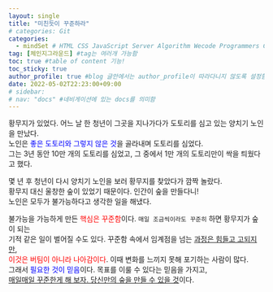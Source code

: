 ```yaml
---
layout: single
title: "미친듯이 꾸준하라"  
# categories: Git
categories:
  - mindSet # HTML CSS JavaScript Server Algorithm Wecode Programmers CS vsCode
tag: [체인지그라운드] #tag는 여러개 가능함  
toc: true #table of content 기능!
toc_sticky: true
author_profile: true #blog 글안에서는 author_profile이 따라다니지 않도록 설정함  
date: 2022-05-02T22:23:00+09:00  
# sidebar:
# nav: "docs" #네비게이션에 있는 docs를 의미함
---
```

황무지가 있었다. 어느 날 한 청년이 그곳을 지나가다가 도토리를 심고 있는 양치기 노인을 만났다.  
노인은 <span style="color:blue">좋은 도토리와 그렇지 않은 것</span>을 골라내며 도토리를 심었다.  
그는 3년 동안 10만 개의 도토리를 심었고, 그 중에서 1만 개의 도토리만이 싹을 틔웠다고 했다.  

몇 년 후 청년이 다시 양치기 노인을 보러 황무지를 찾았다가 깜짝 놀랐다.  
황무지 대신 울창한 숲이 있었기 때문이다. 인간이 숲을 만들다니!  
노인은 모두가 불가능하다고 생각한 일을 해냈다.  

불가능을 가능하게 만든 <span style="color:red">핵심은 꾸준함</span>이다. `매일 조금씩이라도 꾸준히` 하면 황무지가 숲이 되는  
기적 같은 일이 벌어질 수도 있다. 꾸준함 속에서 임계점을 넘는 <u>과정은 힘들고 고되지만</u>,  
<span style="color:red">이것은 버팀이 아니라 나아감이다</span>. 이때 변화를 느끼지 못해 포기하는 사람이 많다.  
그래서 <span style="color:blue">필요한 것이 믿음</span>이다. 목표를 이룰 수 있다는 믿음을 가지고,  
<u>매일매일 꾸준한게 해 보자. 당신만의 숲을 만들 수 있을 것</u>이다.  

<!-- ### 2. Link 넣기

```

유형 1: (설명어를 입력) : [gunhee's coding blog](https://gunhee-jeong.github.io/)
유형 2: (URL 자동연결) : <https://gunhee-jeong.github.io/>
유형 3: (동일 파일 내 '문단으로 이동') : [1. Header로 이동](###-1-header)

```

유형 1: (설명어를 입력) : [gunhee's coding blog](https://gunhee-jeong.github.io/)
유형 2: (URL 자동연결) : <https://gunhee-jeong.github.io/>
유형 3: (동일 파일 내 '문단으로 이동') : [1. Header로 이동](#1-header)
유형 3의 방법

1. 특수문자를 제거
2. 스페이스는 -로 바꾸고
3. 대문자는 소문자로!
   그래서 ### 1. Header -> #1-header

## Link: [google][https://www.google.com/]

### 3. 수평선

```

---

```

---

### 4. 라인 바꾸기

```

스페이스바를 2번 눌러주면 다음칸으로
이동할 수 있어요!

```

---

스페이스바를 2번 눌러주면
다음칸으로 이동할 수 있어요!

### 5. list 만들기

```

1. 1번
2. 2번
3. 3번

- 순서없는 list
  - 순서없는 list
    - 순서없는 list

```

1. 1번
2. 2번
3. 3번

- 순서없는 list
  - 순서없는 list
    - 순서없는 list

---

### 6. font 관련

```

**진하게** -> 볼드
_기울여서_ -> 이탤릭체
~~취소선~~ -> 취소선

<ul>밑줄넣기</ul> -> 밑줄
<span style="color:red">빨간 글씨</span> -> 글자색
이것이 `인라인` 입니다 -> 인라인 코드
```

**진하게** -> 볼드
_기울여서_ -> 이탤릭체
~~취소선~~ -> 취소선
<u>밑줄넣기</u> -> 밑줄
<span style="color:red">빨간 글씨</span>
이것이 `인라인` 입니다 -> 인라인 코드

---

### 7. 인용구문

```
> coding
>
> > JavaScript
> >
> > > 내가 프짱!
```

> coding
>
> > JavaScript
> >
> > > 내가 프짱!

---

### 8. 이미지 삽입

```
유형1: ('사이즈를 조절' -> HTML 태그 사용) : <img src="https://gunhee-jeong.github.io/assets/images/blogLogo.png" width="300" height="200">
유형2: (이미지 삽입 후 -> 링크 걸기)
[![이미지](https://gunhee-jeong.github.io/assets/images/blogLogo/blogLogo.png)](https://gunhee-jeong.github.io/)
```

유형1: ('사이즈를 조절' -> HTML 태그 사용) : <img src="https://gunhee-jeong.github.io/assets/images/blogLogo.png" width="300" height="200">
유형2: (이미지 삽입 후 -> 링크 걸기)
[![이미지](https://gunhee-jeong.github.io/assets/images/blogLogo.png)](https://gunhee-jeong.github.io/)

### 9. 표 만들기

```
||국어|영어|
| :--- | ---: | :--: |
|건희 | 100점 | 100점
|철수 | 100점 | 100점
```

|      |  국어 | 영어  |
| :--- | ----: | :---: |
| 건희 | 100점 | 100점 |
| 철수 | 100점 | 100점 |

> - header를 넣고 싶은 경우 ---을 사용하고 :을 이용하여 정렬에 사용함!

### 10. 토글 만들기

```
<details>
<summary>여기를 누르세요</summary>
<div markdown="1">
숨겨진 내용
</div>
</details>
```

<details>
<summary>여기를 누르세요</summary>
<div markdown="1">
숨겨진 내용
</div>
</details> -->
